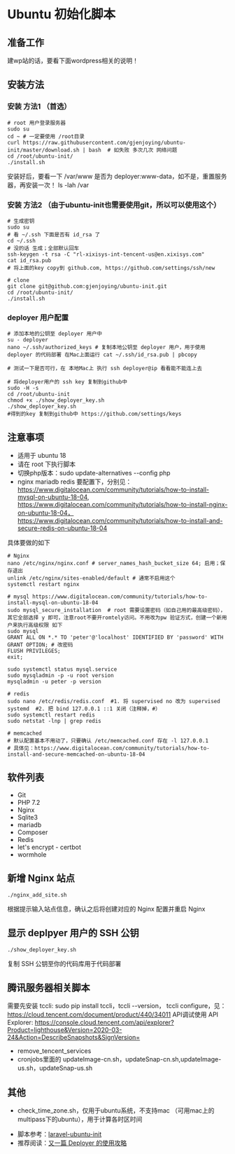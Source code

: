 # Ubuntu 初始化脚本

## 准备工作
建wp站的话，要看下面wordpress相关的说明！

## 安装方法
### 安装 方法1 （首选）
```
# root 用户登录服务器
sudo su
cd ~ # 一定要使用 /root目录
curl https://raw.githubusercontent.com/gjenjoying/ubuntu-init/master/download.sh | bash  # 如失败 多次几次 网络问题
cd /root/ubuntu-init/
./install.sh
```
安装好后，要看一下 /var/www 是否为 deployer:www-data，如不是，重置服务器，再安装一次！
ls -lah /var

### 安装 方法2 （由于ubuntu-init也需要使用git，所以可以使用这个）

```
# 生成密钥
sudo su
# 看 ~/.ssh 下面是否有 id_rsa 了
cd ~/.ssh 
# 没的话 生成；全部默认回车
ssh-keygen -t rsa -C "rl-xixisys-int-tencent-us@en.xixisys.com"
cat id_rsa.pub
# 将上面的key copy到 github.com, https://github.com/settings/ssh/new

# clone
git clone git@github.com:gjenjoying/ubuntu-init.git 
cd /root/ubuntu-init/
./install.sh
```


### deployer 用户配置

```
# 添加本地的公钥至 deployer 用户中
su - deployer
nano ~/.ssh/authorized_keys # 复制本地公钥至 deployer 用户，用于使用 deployer 的代码部署 在Mac上面运行 cat ~/.ssh/id_rsa.pub | pbcopy

# 测试一下是否可行，在 本地Mac上 执行 ssh deployer@ip 看看能不能连上去

# 将deployer用户的 ssh key 复制到github中
sudo -H -s
cd /root/ubuntu-init
chmod +x ./show_deployer_key.sh
./show_deployer_key.sh
#得到的key 复制到github中 https://github.com/settings/keys
```

## 注意事项

* 适用于 ubuntu 18
* 请在 root 下执行脚本
* 切换php版本：sudo update-alternatives --config php
* nginx mariadb redis 要配置下，分别见：https://www.digitalocean.com/community/tutorials/how-to-install-mysql-on-ubuntu-18-04, https://www.digitalocean.com/community/tutorials/how-to-install-nginx-on-ubuntu-18-04， https://www.digitalocean.com/community/tutorials/how-to-install-and-secure-redis-on-ubuntu-18-04

具体要做的如下
```
# Nginx
nano /etc/nginx/nginx.conf # server_names_hash_bucket_size 64; 启用；保存退出
unlink /etc/nginx/sites-enabled/default # 通常不启用这个
systemctl restart nginx

# mysql https://www.digitalocean.com/community/tutorials/how-to-install-mysql-on-ubuntu-18-04
sudo mysql_secure_installation  # root 需要设置密码（如自己用的最高级密码），其它全部选择 y 即可，注意root不要开romtely访问。不用改为pw 验证方式，创建一个新用户来执行高级权限 如下
sudo mysql
GRANT ALL ON *.* TO 'peter'@'localhost' IDENTIFIED BY 'password' WITH GRANT OPTION; # 改密码
FLUSH PRIVILEGES;
exit;

sudo systemctl status mysql.service
sudo mysqladmin -p -u root version
mysqladmin -u peter -p version

# redis
sudo nano /etc/redis/redis.conf  #1. 将 supervised no 改为 supervised systemd  #2. 把 bind 127.0.0.1 ::1 关闭（注释掉，#） 
sudo systemctl restart redis
sudo netstat -lnp | grep redis

# memcached
# 默认配置基本不用动了，只要确认 /etc/memcached.conf 存在 -l 127.0.0.1
# 具体见：https://www.digitalocean.com/community/tutorials/how-to-install-and-secure-memcached-on-ubuntu-18-04
```


## 软件列表

* Git
* PHP 7.2
* Nginx
* Sqlite3
* mariadb
* Composer
* Redis
* let's encrypt - certbot
* wormhole

## 新增 Nginx 站点

```
./nginx_add_site.sh
```

根据提示输入站点信息，确认之后将创建对应的 Nginx 配置并重启 Nginx

## 显示 deplpyer 用户的 SSH 公钥

```
./show_deployer_key.sh
```

复制 SSH 公钥至你的代码库用于代码部署

## 腾讯服务器相关脚本
需要先安装 tccli: sudo pip install tccli，tccli --version， tccli configure，见：https://cloud.tencent.com/document/product/440/34011 
API调试使用 API Explorer: https://console.cloud.tencent.com/api/explorer?Product=lighthouse&Version=2020-03-24&Action=DescribeSnapshots&SignVersion=
- remove_tencent_services
- cronjobs里面的 updateImage-cn.sh，updateSnap-cn.sh,updateImage-us.sh，updateSnap-us.sh

## 其他
- check_time_zone.sh，仅用于ubuntu系统，不支持mac （可用mac上的multipass下的ubuntu），用于计算各时区时间

* 脚本参考：[laravel-ubuntu-init](https://github.com/summerblue/laravel-ubuntu-init)
* 推荐阅读：[又一篇 Deployer 的使用攻略](https://overtrue.me/articles/2018/06/deployer-guide.html)

